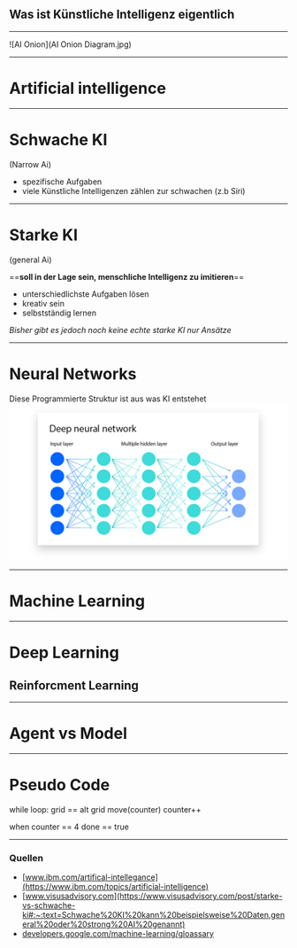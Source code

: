 ## Was ist Künstliche Intelligenz eigentlich

---

![AI Onion](AI Onion Diagram.jpg)

---

# Artificial intelligence

---

# Schwache KI

(Narrow Ai)
- spezifische Aufgaben
- viele Künstliche Intelligenzen zählen zur schwachen (z.b Siri)

---

# Starke KI

(general Ai)

==**soll in der Lage sein, menschliche Intelligenz zu imitieren**==

- unterschiedlichste Aufgaben lösen
- kreativ sein 
- selbstständig lernen

*Bisher gibt es jedoch noch keine echte starke KI nur Ansätze*

---

# Neural Networks
Diese Programmierte Struktur ist aus was KI entstehet
![Deep Neural Network](DeepNeuralNetwork.png)

---

# Machine Learning

---

# Deep Learning

## Reinforcment Learning

---

# Agent vs Model

---

# Pseudo Code
while loop: grid == alt grid
	move(counter)
	counter++
			
when counter == 4 
	done == true

---

### Quellen
- [www.ibm.com/artifical-intellegance](https://www.ibm.com/topics/artificial-intelligence)
- [www.visusadvisory.com](https://www.visusadvisory.com/post/starke-vs-schwache-ki#:~:text=Schwache%20KI%20kann%20beispielsweise%20Daten,general%20oder%20strong%20AI%20genannt)
- [developers.google.com/machine-learning/gloassary](https://developers.google.com/machine-learning/glossary?hl=de#e)